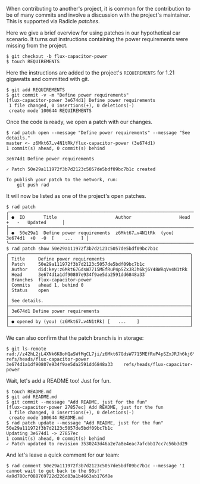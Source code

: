 When contributing to another's project, it is common for the contribution to be
of many commits and involve a discussion with the project's maintainer.  This is supported
via Radicle *patches*.

Here we give a brief overview for using patches in our hypothetical car
scenario.  It turns out instructions containing the power requirements were
missing from the project.

```
$ git checkout -b flux-capacitor-power
$ touch REQUIREMENTS
```

Here the instructions are added to the project's `REQUIREMENTS` for 1.21
gigawatts and committed with git.

```
$ git add REQUIREMENTS
$ git commit -v -m "Define power requirements"
[flux-capacitor-power 3e674d1] Define power requirements
 1 file changed, 0 insertions(+), 0 deletions(-)
 create mode 100644 REQUIREMENTS
```

Once the code is ready, we open a patch with our changes.

```
$ rad patch open --message "Define power requirements" --message "See details."
master <- z6Mkt67…v4N1tRk/flux-capacitor-power (3e674d1)
1 commit(s) ahead, 0 commit(s) behind

3e674d1 Define power requirements

✓ Patch 50e29a111972f3b7d2123c5057de5bdf09bc7b1c created

To publish your patch to the network, run:
    git push rad
```

It will now be listed as one of the project's open patches.

```
$ rad patch
╭──────────────────────────────────────────────────────────────────────────────────────────────╮
│ ●  ID       Title                      Author                  Head     +   -   Updated      │
├──────────────────────────────────────────────────────────────────────────────────────────────┤
│ ●  50e29a1  Define power requirements  z6Mkt67…v4N1tRk  (you)  3e674d1  +0  -0  [    ...   ] │
╰──────────────────────────────────────────────────────────────────────────────────────────────╯
$ rad patch show 50e29a111972f3b7d2123c5057de5bdf09bc7b1c
╭────────────────────────────────────────────────────────────────────╮
│ Title     Define power requirements                                │
│ Patch     50e29a111972f3b7d2123c5057de5bdf09bc7b1c                 │
│ Author    did:key:z6Mkt67GdsW7715MEfRuP4pSZxJRJh6kj6Y48WRqVv4N1tRk │
│ Head      3e674d1a1df90807e934f9ae5da2591dd6848a33                 │
│ Branches  flux-capacitor-power                                     │
│ Commits   ahead 1, behind 0                                        │
│ Status    open                                                     │
│                                                                    │
│ See details.                                                       │
├────────────────────────────────────────────────────────────────────┤
│ 3e674d1 Define power requirements                                  │
├────────────────────────────────────────────────────────────────────┤
│ ● opened by (you) (z6Mkt67…v4N1tRk) [   ...    ]                   │
╰────────────────────────────────────────────────────────────────────╯
```

We can also confirm that the patch branch is in storage:

```
$ git ls-remote rad://z42hL2jL4XNk6K8oHQaSWfMgCL7ji/z6Mkt67GdsW7715MEfRuP4pSZxJRJh6kj6Y48WRqVv4N1tRk refs/heads/flux-capacitor-power
3e674d1a1df90807e934f9ae5da2591dd6848a33	refs/heads/flux-capacitor-power
```

Wait, let's add a README too! Just for fun.

```
$ touch README.md
$ git add README.md
$ git commit --message "Add README, just for the fun"
[flux-capacitor-power 27857ec] Add README, just for the fun
 1 file changed, 0 insertions(+), 0 deletions(-)
 create mode 100644 README.md
$ rad patch update --message "Add README, just for the fun" 50e29a111972f3b7d2123c5057de5bdf09bc7b1c
Updating 3e674d1 -> 27857ec
1 commit(s) ahead, 0 commit(s) behind
✓ Patch updated to revision 3530243d46a2e7a8e4eac7afcbb17cc7c56b3d29
```

And let's leave a quick comment for our team:

```
$ rad comment 50e29a111972f3b7d2123c5057de5bdf09bc7b1c --message 'I cannot wait to get back to the 90s!'
4a9d780cf088769722d226d83a1b4663ab176f8e
```
